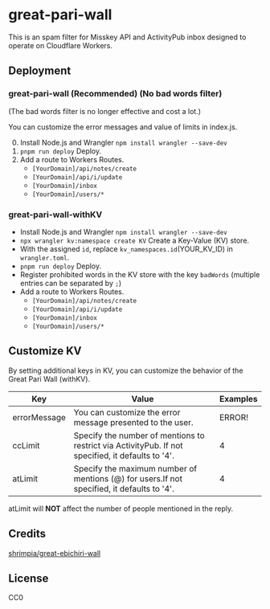 # great-pari-wall

This is an spam filter for Misskey API and ActivityPub inbox designed to operate on Cloudflare Workers.

## Deployment

### great-pari-wall (Recommended) (No bad words filter)

(The bad words filter is no longer effective and cost a lot.)

You can customize the error messages and value of limits in index.js.

0. Install Node.js and Wrangler `npm install wrangler --save-dev`
1. `pnpm run deploy` Deploy.
2. Add a route to Workers Routes.
   - `[YourDomain]/api/notes/create`
   - `[YourDomain]/api/i/update`
   - `[YourDomain]/inbox`
   - `[YourDomain]/users/*`

### great-pari-wall-withKV

- Install Node.js and Wrangler `npm install wrangler --save-dev`
- `npx wrangler kv:namespace create KV` Create a Key-Value (KV) store.
- With the assigned `id`, replace `kv_namespaces.id`(YOUR_KV_ID) in `wrangler.toml`.
- `pnpm run deploy` Deploy.
- Register prohibited words in the KV store with the key `badWords` (multiple entries can be separated by `;`)
- Add a route to Workers Routes.
  - `[YourDomain]/api/notes/create`
  - `[YourDomain]/api/i/update`
  - `[YourDomain]/inbox`
  - `[YourDomain]/users/*`

## Customize KV

By setting additional keys in KV, you can customize the behavior of the Great Pari Wall (withKV).

| Key          | Value                                                                                             | Examples |
| ------------ | ------------------------------------------------------------------------------------------------- | -------- |
| errorMessage | You can customize the error message presented to the user.                                        | ERROR!   |
| ccLimit      | Specify the number of mentions to restrict via ActivityPub. If not specified, it defaults to '4'. | 4        |
| atLimit      | Specify the maximum number of mentions (@) for users.If not specified, it defaults to '4'.        | 4        |

atLimit will **NOT** affect the number of people mentioned in the reply.

## Credits

[shrimpia/great-ebichiri-wall](https://github.com/shrimpia/great-ebichiri-wall)

## License

CC0
